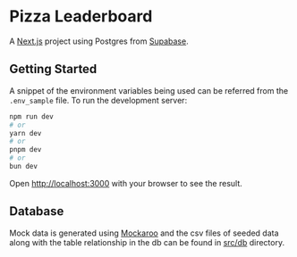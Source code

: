 # Pizza Leaderboard

A [Next.js](https://nextjs.org) project using Postgres from [Supabase](https://supabase.com/).

## Getting Started

A snippet of the environment variables being used can be referred from the `.env_sample` file. To run the development server:

```bash
npm run dev
# or
yarn dev
# or
pnpm dev
# or
bun dev
```

Open [http://localhost:3000](http://localhost:3000) with your browser to see the result.

## Database

Mock data is generated using [Mockaroo](https://www.mockaroo.com/) and the csv files of seeded data along with the table relationship in the db can be found in [src/db](./src/db/) directory.


